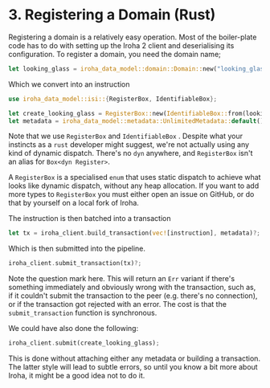 # 3. Registering a Domain (Rust)

Registering a domain is a relatively easy operation. Most of the boiler-plate code has to do with setting up the Iroha 2 client and deserialising its configuration. To register a domain, you need the domain name;

```rust
let looking_glass = iroha_data_model::domain::Domain::new("looking_glass");
```

Which we convert into an instruction

```rust
use iroha_data_model::isi::{RegisterBox, IdentifiableBox};

let create_looking_glass = RegisterBox::new(IdentifiableBox::from(looking_glass));
let metadata = iroha_data_model::metadata::UnlimitedMetadata::default();
```

Note that we use `RegisterBox` and `IdentifiableBox` . Despite what your instincts as a `rust` developer might suggest, we're not actually using any kind of dynamic dispatch. There's no `dyn` anywhere, and `RegisterBox` isn't an alias for `Box<dyn Register>`.

A `RegisterBox` is a specialised `enum` that uses static dispatch to achieve what looks like dynamic dispatch, without any heap allocation. If you want to add more types to `RegisterBox` you must either open an issue on GitHub, or do that by yourself on a local fork of Iroha.

The instruction is then batched into a transaction

```rust
let tx = iroha_client.build_transaction(vec![instruction], metadata)?;
```

Which is then submitted into the pipeline.

```rust
iroha_client.submit_transaction(tx)?;
```

Note the question mark here. This will return an `Err` variant if there's something immediately and obviously wrong with the transaction, such as, if it couldn't submit the transaction to the peer (e.g. there's no connection), or if the transaction got rejected with an error. The cost is that the `submit_transaction` function is synchronous.

We could have also done the following:

```rust
iroha_client.submit(create_looking_glass);
```

This is done without attaching either any metadata or building a transaction. The latter style will lead to subtle errors, so until you know a bit more about Iroha, it might be a good idea not to do it.
